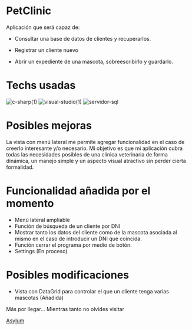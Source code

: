# PetClinic

Aplicación que será capaz de:

- Consultar una base de datos de clientes y recuperarlos.

- Registrar un cliente nuevo

- Abrir un expediente de una mascota, sobreescribirlo y guardarlo.

# Techs usadas

![c-sharp(1)](https://user-images.githubusercontent.com/87225960/222012640-7173cc13-1eec-4f43-80e5-a983c926f4eb.png) ![visual-studio(1)](https://user-images.githubusercontent.com/87225960/222012371-e3b5e827-a504-4ad6-b67f-2a95e1415d2b.png) ![servidor-sql](https://user-images.githubusercontent.com/87225960/222012391-816973fc-e1be-4023-bda5-2882c0b47f42.png)

# Posibles mejoras

La vista con menú lateral me permite agregar funcionalidad en el caso de creerlo interesante y/o necesario. Mi objetivo es que mi aplicación cubra todas las necesidades posibles de una clínica veterinaria de forma dinámica, un manejo simple y un aspecto visual atractivo sin perder cierta formalidad.

# Funcionalidad añadida por el momento

- Menú lateral ampliable
- Función de búsqueda de un cliente por DNI 
- Mostrar tanto los datos del cliente como de la mascota asociada al mismo en el caso de introducir un DNI que coincida.
- Función cerrar el programa por medio de botón.
- Settings (En proceso)


# Posibles modificaciones
- Vista con DataGrid para controlar el que un cliente tenga varias mascotas (Añadida)

Más por llegar... Mientras tanto no olvides visitar

[Asylum](https://asylum1.odoo.com/)
